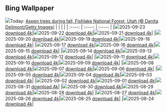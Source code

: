 ## Bing Wallpaper
![](./wallpaper/2025-09-23.jpg)Today: [Aspen trees during fall, Fishlake National Forest, Utah (© Danita Delimont/Getty Images)](./wallpaper/2025-09-23.jpg)
|      |      |      |
| :----: | :----: | :----: |
|![](./wallpaper/2025-09-23_sm.jpg)2025-09-23 [download 4k](./wallpaper/2025-09-23.jpg)|![](./wallpaper/2025-09-22_sm.jpg)2025-09-22 [download 4k](./wallpaper/2025-09-22.jpg)|![](./wallpaper/2025-09-21_sm.jpg)2025-09-21 [download 4k](./wallpaper/2025-09-21.jpg)|
|![](./wallpaper/2025-09-20_sm.jpg)2025-09-20 [download 4k](./wallpaper/2025-09-20.jpg)|![](./wallpaper/2025-09-19_sm.jpg)2025-09-19 [download 4k](./wallpaper/2025-09-19.jpg)|![](./wallpaper/2025-09-18_sm.jpg)2025-09-18 [download 4k](./wallpaper/2025-09-18.jpg)|
|![](./wallpaper/2025-09-17_sm.jpg)2025-09-17 [download 4k](./wallpaper/2025-09-17.jpg)|![](./wallpaper/2025-09-16_sm.jpg)2025-09-16 [download 4k](./wallpaper/2025-09-16.jpg)|![](./wallpaper/2025-09-15_sm.jpg)2025-09-15 [download 4k](./wallpaper/2025-09-15.jpg)|
|![](./wallpaper/2025-09-14_sm.jpg)2025-09-14 [download 4k](./wallpaper/2025-09-14.jpg)|![](./wallpaper/2025-09-13_sm.jpg)2025-09-13 [download 4k](./wallpaper/2025-09-13.jpg)|![](./wallpaper/2025-09-12_sm.jpg)2025-09-12 [download 4k](./wallpaper/2025-09-12.jpg)|
|![](./wallpaper/2025-09-11_sm.jpg)2025-09-11 [download 4k](./wallpaper/2025-09-11.jpg)|![](./wallpaper/2025-09-10_sm.jpg)2025-09-10 [download 4k](./wallpaper/2025-09-10.jpg)|![](./wallpaper/2025-09-09_sm.jpg)2025-09-09 [download 4k](./wallpaper/2025-09-09.jpg)|
|![](./wallpaper/2025-09-08_sm.jpg)2025-09-08 [download 4k](./wallpaper/2025-09-08.jpg)|![](./wallpaper/2025-09-07_sm.jpg)2025-09-07 [download 4k](./wallpaper/2025-09-07.jpg)|![](./wallpaper/2025-09-06_sm.jpg)2025-09-06 [download 4k](./wallpaper/2025-09-06.jpg)|
|![](./wallpaper/2025-09-05_sm.jpg)2025-09-05 [download 4k](./wallpaper/2025-09-05.jpg)|![](./wallpaper/2025-09-04_sm.jpg)2025-09-04 [download 4k](./wallpaper/2025-09-04.jpg)|![](./wallpaper/2025-09-03_sm.jpg)2025-09-03 [download 4k](./wallpaper/2025-09-03.jpg)|
|![](./wallpaper/2025-09-02_sm.jpg)2025-09-02 [download 4k](./wallpaper/2025-09-02.jpg)|![](./wallpaper/2025-09-01_sm.jpg)2025-09-01 [download 4k](./wallpaper/2025-09-01.jpg)|![](./wallpaper/2025-08-31_sm.jpg)2025-08-31 [download 4k](./wallpaper/2025-08-31.jpg)|
|![](./wallpaper/2025-08-30_sm.jpg)2025-08-30 [download 4k](./wallpaper/2025-08-30.jpg)|![](./wallpaper/2025-08-29_sm.jpg)2025-08-29 [download 4k](./wallpaper/2025-08-29.jpg)|![](./wallpaper/2025-08-28_sm.jpg)2025-08-28 [download 4k](./wallpaper/2025-08-28.jpg)|
|![](./wallpaper/2025-08-27_sm.jpg)2025-08-27 [download 4k](./wallpaper/2025-08-27.jpg)|![](./wallpaper/2025-08-26_sm.jpg)2025-08-26 [download 4k](./wallpaper/2025-08-26.jpg)|![](./wallpaper/2025-08-25_sm.jpg)2025-08-25 [download 4k](./wallpaper/2025-08-25.jpg)|
|![](./wallpaper/2025-08-24_sm.jpg)2025-08-24 [download 4k](./wallpaper/2025-08-24.jpg)|